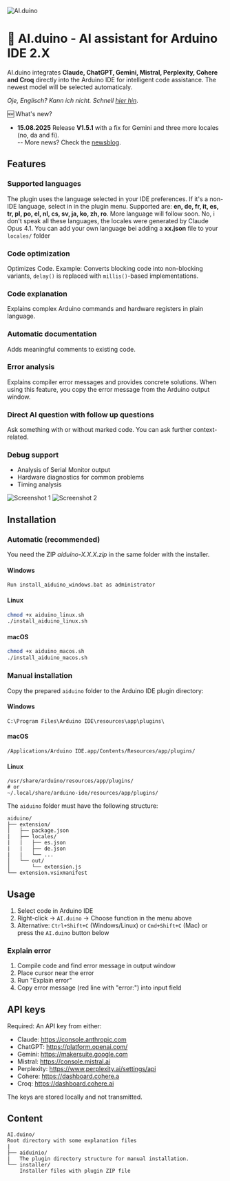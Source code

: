 ![AI.duino](http://www.nikolairadke.de/aiduino/aiduino_back.png)
# 🤖 AI.duino - AI assistant for Arduino IDE 2.X

AI.duino integrates **Claude, ChatGPT, Gemini, Mistral, Perplexity, Cohere and Croq** directly into the Arduino IDE for intelligent code assistance. The newest model will be selected automaticaly.  
 
*Oje, Englisch? Kann ich nicht. Schnell [hier hin](https://github.com/NikolaiRadke/AI.duino/wiki)*.  

🆕 What's new?  
* **15.08.2025** Release **V1.5.1** with a fix for Gemini and three more locales (no, da and fi).  
    -- More news? Check the [newsblog](https://github.com/NikolaiRadke/AI.duino/tree/main/NEWS.md).
   
## Features

### Supported languages
The plugin uses the language selected in your IDE preferences. If it's a non-IDE language, select in in the plugin menu. 
Supported are: **en, de, fr, it, es, tr, pl, po, el, nl, cs, sv, ja, ko, zh, ro**. More language will follow soon. No, i don't speak all these languages, the locales 
were generated by Claude Opus 4.1. You can add your own language bei adding a **xx.json** file to your ```locales/``` folder

### Code optimization
Optimizes Code. Example: Converts blocking code into non-blocking variants, `delay()` is replaced with `millis()`-based implementations.

### Code explanation
Explains complex Arduino commands and hardware registers in plain language.

### Automatic documentation
Adds meaningful comments to existing code.

### Error analysis
Explains compiler error messages and provides concrete solutions.
When using this feature, you copy the error message from the Arduino output window.

### Direct AI question with follow up questions
Ask something with or without marked code. You can ask further context-related.

### Debug support
- Analysis of Serial Monitor output
- Hardware diagnostics for common problems
- Timing analysis
  
![Screenshot 1](http://www.nikolairadke.de/aiduino/aiduino_screenshot_1_2.png)
![Screenshot 2](http://www.nikolairadke.de/aiduino/aiduino_screenshot_2_2.png)

## Installation

### Automatic (recommended)

You need the ZIP *aiduino-X.X.X.zip* in the same folder with the installer.

#### Windows
```
Run install_aiduino_windows.bat as administrator
```

#### Linux
```bash
chmod +x aiduino_linux.sh
./install_aiduino_linux.sh
```
#### macOS
```bash
chmod +x aiduino_macos.sh
./install_aiduino_macos.sh
```

### Manual installation

Copy the prepared `aiduino` folder to the Arduino IDE plugin directory:

#### Windows
```
C:\Program Files\Arduino IDE\resources\app\plugins\
```

#### macOS
```
/Applications/Arduino IDE.app/Contents/Resources/app/plugins/
```

#### Linux
```
/usr/share/arduino/resources/app/plugins/
# or
~/.local/share/arduino-ide/resources/app/plugins/
```

The `aiduino` folder must have the following structure:
```
aiduino/
├── extension/
│   ├── package.json
|   ├── locales/
|   |   ├── es.json
|   |   ├── de.json
|   |   └── ...
│   └── out/
│       └── extension.js
└── extension.vsixmanifest

```

## Usage

1. Select code in Arduino IDE
2. Right-click → `AI.duino` → Choose function in the menu above
3. Alternative: `Ctrl+Shift+C` (Windows/Linux) or `Cmd+Shift+C` (Mac) or press the `AI.duino` button below  

### Explain error
1. Compile code and find error message in output window
2. Place cursor near the error
3. Run "Explain error"
4. Copy error message (red line with "error:") into input field

## API keys

Required: An API key from either:
- Claude: https://console.anthropic.com
- ChatGPT: https://platform.openai.com/
- Gemini: https://makersuite.google.com
- Mistral: https://console.mistral.ai
- Perplexity: https://www.perplexity.ai/settings/api
- Cohere: https://dashboard.cohere.a
- Croq: https://dashboard.cohere.ai

The keys are stored locally and not transmitted.

## Content
  
```
AI.duino/
Root directory with some explanation files
|
├── aiduinio/
|   The plugin directory structure for manual installation.
└── installer/
    Installer files with plugin ZIP file  
```  
